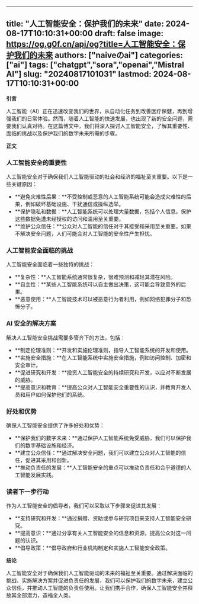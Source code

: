 
---
title: "人工智能安全：保护我们的未来"
date: 2024-08-17T10:10:31+00:00
draft: false
image: https://og.g0f.cn/api/og?title=人工智能安全：保护我们的未来
authors: ["naiveのai"]
categories: ["ai"]
tags: ["chatgpt","sora","openai","Mistral AI"]
slug: "20240817101031"
lastmod: 2024-08-17T10:10:31+00:00
---
**引言**

人工智能（AI）正在迅速改变我们的世界，从自动化任务到改善医疗保健，再到增强我们的日常体验。然而，随着人工智能的快速发展，也出现了新的安全问题，需要我们认真对待。在这篇博文中，我们将深入探讨人工智能安全，了解其重要性、面临的挑战以及保护我们的数字未来所需的步骤。

**正文**

### 人工智能安全的重要性

人工智能安全对于确保我们人工智能驱动的社会和经济的福祉至关重要。以下是一些关键原因：

- **避免灾难性后果：**不受控制或恶意的人工智能系统可能会造成灾难性的后果，例如破坏基础设施、干扰通信或操纵选举。
- **保护隐私和数据：**人工智能系统可以处理大量数据，包括个人信息。保护这些数据免遭未经授权的访问和滥用至关重要。
- **维护公众信任：**公众对人工智能的信任对于其接受和采用至关重要。如果不解决安全问题，人们可能会对人工智能的安全性产生担忧。

### 人工智能安全面临的挑战

人工智能安全面临着一些独特的挑战：

- **复杂性：**人工智能系统通常很复杂，很难预测和减轻其潜在风险。
- **自主性：**某些人工智能系统可以自主做出决策，这可能会导致意外的后果。
- **恶意使用：**人工智能技术可以被恶意行为者利用，例如网络犯罪分子和恐怖分子。

### AI 安全的解决方案

解决人工智能安全挑战需要多管齐下的方法，包括：

- **制定伦理准则：**开发和实施伦理准则，指导人工智能系统的开发和使用。
- **实施安全措施：**在人工智能系统中实施安全措施，例如访问控制、加密和安全审计。
- **促进研究和开发：**投资人工智能安全的持续研究和开发，以应对不断发展的威胁。
- **提高意识和教育：**提高公众对人工智能安全重要性的认识，并教育开发人员和用户如何保护他们的系统。

### 好处和优势

确保人工智能安全提供了许多好处和优势：

- **保护我们的数字未来：**通过保护人工智能系统免受威胁，我们可以保护我们的数字基础设施和经济。
- **建立公众信任：**通过解决安全问题，我们可以建立公众对人工智能的信任，促进其采用和创新。
- **推动负责任的发展：**人工智能安全的重点可以推动负责任和合乎道德的人工智能发展实践。

### 读者下一步行动

作为人工智能安全的倡导者，我们可以采取以下步骤来促进其发展：

- **支持研究和开发：**通过捐赠、资助或参与研究项目来支持人工智能安全研究。
- **提高意识：**通过分享有关人工智能安全的信息和资源，提高公众对这一问题的认识。
- **倡导政策：**倡导政府和行业机构制定和实施人工智能安全政策。

**结论**

人工智能安全对于确保我们人工智能驱动的未来的福祉至关重要。通过解决面临的挑战、实施解决方案并促进负责任的发展，我们可以保护我们的数字未来，建立公众信任，并推动人工智能的负责任使用。让我们携手合作，确保人工智能安全并释放其全部潜力，造福全人类。